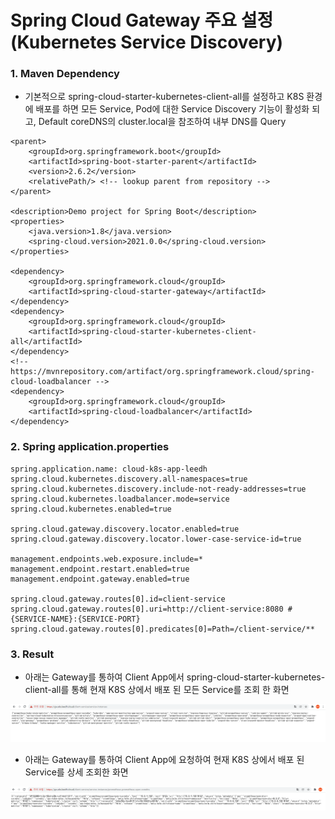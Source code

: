 # Spring Cloud Gateway 주요 설정 (Kubernetes Service Discovery)

### 1. Maven Dependency
- 기본적으로 spring-cloud-starter-kubernetes-client-all를 설정하고 K8S 환경에 배포를 하면 모든 Service, Pod에 대한 Service Discovery 기능이 활성화 되고, Default coreDNS의 cluster.local을 참조하여 내부 DNS를 Query


```
<parent>
	<groupId>org.springframework.boot</groupId>
	<artifactId>spring-boot-starter-parent</artifactId>
	<version>2.6.2</version>
	<relativePath/> <!-- lookup parent from repository -->
</parent>

<description>Demo project for Spring Boot</description>
<properties>
	<java.version>1.8</java.version>
	<spring-cloud.version>2021.0.0</spring-cloud.version>
</properties>
	
<dependency>
	<groupId>org.springframework.cloud</groupId>
	<artifactId>spring-cloud-starter-gateway</artifactId>
</dependency>
<dependency>
    <groupId>org.springframework.cloud</groupId>
    <artifactId>spring-cloud-starter-kubernetes-client-all</artifactId>
</dependency>
<!-- https://mvnrepository.com/artifact/org.springframework.cloud/spring-cloud-loadbalancer -->
<dependency>
    <groupId>org.springframework.cloud</groupId>
    <artifactId>spring-cloud-loadbalancer</artifactId>
</dependency>
```

### 2. Spring application.properties

```
spring.application.name: cloud-k8s-app-leedh
spring.cloud.kubernetes.discovery.all-namespaces=true
spring.cloud.kubernetes.discovery.include-not-ready-addresses=true
spring.cloud.kubernetes.loadbalancer.mode=service
spring.cloud.kubernetes.enabled=true

spring.cloud.gateway.discovery.locator.enabled=true
spring.cloud.gateway.discovery.locator.lower-case-service-id=true

management.endpoints.web.exposure.include=*
management.endpoint.restart.enabled=true
management.endpoint.gateway.enabled=true
 
spring.cloud.gateway.routes[0].id=client-service
spring.cloud.gateway.routes[0].uri=http://client-service:8080 # {SERVICE-NAME}:{SERVICE-PORT}
spring.cloud.gateway.routes[0].predicates[0]=Path=/client-service/**
```


### 3. Result
- 아래는 Gateway를 통하여 Client App에서 spring-cloud-starter-kubernetes-client-all를 통해 현재 K8S 상에서 배포 된 모든 Service를 조회 한 화면

![spring-cloud-gateway-for-k8s-1][spring-cloud-gateway-for-k8s-1]

[spring-cloud-gateway-for-k8s-1]:./images/spring-cloud-gateway-for-k8s-1.PNG

- 아래는 Gateway를 통하여 Client App에 요청하여 현재 K8S 상에서 배포 된 Service를 상세 조회한 화면

![spring-cloud-gateway-for-k8s-2][spring-cloud-gateway-for-k8s-2]

[spring-cloud-gateway-for-k8s-2]:./images/spring-cloud-gateway-for-k8s-2.PNG

